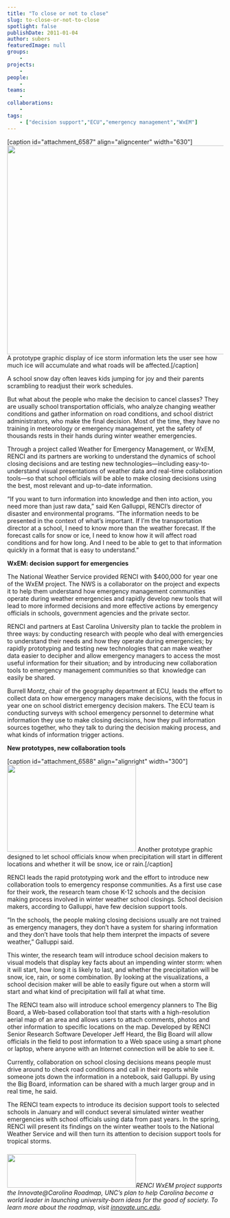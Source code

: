 ```yaml
---
title: "To close or not to close"
slug: to-close-or-not-to-close
spotlight: false
publishDate: 2011-01-04
author: subers
featuredImage: null
groups:
    - 
projects:
    - 
people:
    - 
teams: 
    - 
collaborations:
    - 
tags:
    - ["decision support","ECU","emergency management","WxEM"]
---
```

[caption id="attachment_6587" align="aligncenter" width="630"]<a title="A prototype graphic display of ice storm information lets the user see how much ice will accumulate and what roads will be affected." href="http://www.renci.org/wp-content/uploads/2011/01/NCEMA_Transportation_Proto3.jpg"><img class="wp-image-6587 size-large" title="NCEMA_Transportation_Proto3" src="http://www.renci.org/wp-content/uploads/2011/01/NCEMA_Transportation_Proto3-630x486.jpg" alt="" width="630" height="486" /></a> A prototype graphic display of ice storm information lets the user see how much ice will accumulate and what roads will be affected.[/caption]

A school snow day often leaves kids jumping for joy and their parents scrambling to readjust their work schedules.

But what about the people who make the decision to cancel classes? They are usually school transportation officials, who analyze changing weather conditions and gather information on road conditions, and school district administrators, who make the final decision. Most of the time, they have no training in meteorology or emergency management, yet the safety of thousands rests in their hands during winter weather emergencies. <!--more-->

Through a project called Weather for Emergency Management, or WxEM, RENCI and its partners are working to understand the dynamics of school closing decisions and are testing new technologies—including easy-to-understand visual presentations of weather data and real-time collaboration tools—so that school officials will be able to make closing decisions using the best, most relevant and up-to-date information.

“If you want to turn information into knowledge and then into action, you need more than just raw data,” said Ken Galluppi, RENCI’s director of disaster and environmental programs. “The information needs to be presented in the context of what’s important. If I’m the transportation director at a school, I need to know more than the weather forecast. If the forecast calls for snow or ice, I need to know how it will affect road conditions and for how long. And I need to be able to get to that information quickly in a format that is easy to understand.”

<strong class="renci_head">WxEM: decision support for emergencies</strong>

The National Weather Service provided RENCI with $400,000 for year one of the WxEM project. The NWS is a collaborator on the project and expects it to help them understand how emergency management communities operate during weather emergencies and rapidly develop new tools that will lead to more informed decisions and more effective actions by emergency officials in schools, government agencies and the private sector.

RENCI and partners at East Carolina University plan to tackle the problem in three ways: by conducting research with people who deal with emergencies to understand their needs and how they operate during emergencies; by rapidly prototyping and testing new technologies that can make weather data easier to decipher and allow emergency managers to access the most useful information for their situation; and by introducing new collaboration tools to emergency management communities so that  knowledge can easily be shared.

Burrell Montz, chair of the geography department at ECU, leads the effort to collect data on how emergency managers make decisions, with the focus in year one on school district emergency decision makers. The ECU team is conducting surveys with school emergency personnel to determine what information they use to make closing decisions, how they pull information sources together, who they talk to during the decision making process, and what kinds of information trigger actions.

<strong class="head2">New prototypes, new collaboration tools</strong>

[caption id="attachment_6588" align="alignright" width="300"]<a title="Another prototype graphic designed to let school officials know when precipitation will start in different locations and whether it will be snow, ice or rain." href="http://www.renci.org/wp-content/uploads/2011/01/schools_mockup.jpg"><img class="size-medium wp-image-6588" title="schools_mockup" src="http://www.renci.org/wp-content/uploads/2011/01/schools_mockup-300x202.jpg" alt="" width="300" height="202" /></a> Another prototype graphic designed to let school officials know when precipitation will start in different locations and whether it will be snow, ice or rain.[/caption]

RENCI leads the rapid prototyping work and the effort to introduce new collaboration tools to emergency response communities. As a first use case for their work, the research team chose K-12 schools and the decision making process involved in winter weather school closings. School decision makers, according to Galluppi, have few decision support tools.

“In the schools, the people making closing decisions usually are not trained as emergency managers, they don’t have a system for sharing information and they don’t have tools that help them interpret the impacts of severe weather,” Galluppi said.

This winter, the research team will introduce school decision makers to visual models that display key facts about an impending winter storm: when it will start, how long it is likely to last, and whether the precipitation will be snow, ice, rain, or some combination. By looking at the visualizations, a school decision maker will be able to easily figure out when a storm will start and what kind of precipitation will fall at what time.

The RENCI team also will introduce school emergency planners to The Big Board, a Web-based collaboration tool that starts with a high-resolution aerial map of an area and allows users to attach comments, photos and other information to specific locations on the map. Developed by RENCI Senior Research Software Developer Jeff Heard, the Big Board will allow officials in the field to post information to a Web space using a smart phone or laptop, where anyone with an Internet connection will be able to see it.

Currently, collaboration on school closing decisions means people must drive around to check road conditions and call in their reports while someone jots down the information in a notebook, said Galluppi. By using the Big Board, information can be shared with a much larger group and in real time, he said.

The RENCI team expects to introduce its decision support tools to selected schools in January and will conduct several simulated winter weather emergencies with school officials using data from past years. In the spring, RENCI will present its findings on the winter weather tools to the National Weather Service and will then turn its attention to decision support tools for tropical storms.

###

<em><a href="http://innovate.unc.edu/" target="_blank"><img class="alignright size-medium wp-image-6527" title="innovate-logo" src="http://www.renci.org/wp-content/uploads/2010/11/innovate-logo-300x78.png" alt="" width="300" height="78" /></a>RENCI WxEM project supports the Innovate@Carolina Roadmap, UNC’s plan to help Carolina become a world leader in launching university-born ideas for the good of society. To learn more about the roadmap, visit <a href="http://innovate.unc.edu/" target="_blank">innovate.unc.edu</a>.</em>
